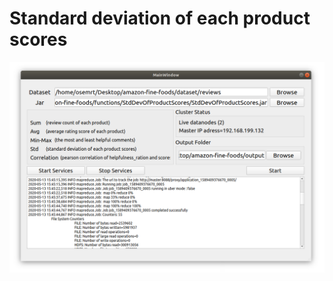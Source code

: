# Standard deviation of each product scores

![enter image description here](https://github.com/image-assets/png/blob/master/StdDevOfProductScores.png?raw=true)
